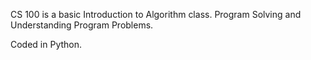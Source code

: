 CS 100 is a basic Introduction to Algorithm class. Program Solving and Understanding Program Problems.

Coded in Python.